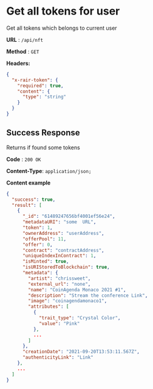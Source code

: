 # Get all tokens for user

Get all tokens which belongs to current user

**URL** : `/api/nft`

**Method** : `GET`

**Headers:**

```json
{
  "x-rair-token": {
    "required": true,
    "content": {
      "type": "string"
    }
  }
}
```

## Success Response

Returns if found some tokens

**Code** : `200 OK`

**Content-Type**: `application/json;`

**Content example**

```json
{
  "success": true,
  "result": [
    {
      "_id": "61489247656bf4001ef56e24",
      "metadataURI": "some  URL",
      "token": 1,
      "ownerAddress": "userAddress",
      "offerPool": 11,
      "offer": 0,
      "contract": "contractAddress",
      "uniqueIndexInContract": 1,
      "isMinted": true,
      "isURIStoredToBlockchain": true,
      "metadata": {
        "artist": "chrissweet",
        "external_url": "none",
        "name": "CoinAgenda Monaco 2021 #1",
        "description": "Stream the conference Link",
        "image": "coinagendamonaco1",
        "attributes": [
          {
            "trait_type": "Crystal Color",
            "value": "Pink"
          },
          ...
        ]
      },
      "creationDate": "2021-09-20T13:53:11.567Z",
      "authenticityLink": "Link"
    },
    ...
  ]
}
```
